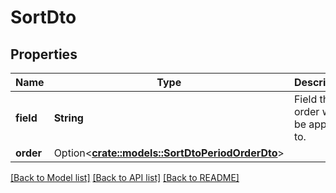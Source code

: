 # SortDto

## Properties

Name | Type | Description | Notes
------------ | ------------- | ------------- | -------------
**field** | **String** | Field the order will be applied to. | 
**order** | Option<[**crate::models::SortDtoPeriodOrderDto**](SortDto.OrderDto.md)> |  | 

[[Back to Model list]](../README.md#documentation-for-models) [[Back to API list]](../README.md#documentation-for-api-endpoints) [[Back to README]](../README.md)


